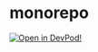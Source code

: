 # monorepo

[![Open in DevPod!](https://devpod.sh/assets/open-in-devpod.svg)](https://devpod.sh/open#https://github.com/the-storm-mc/monorepo)
